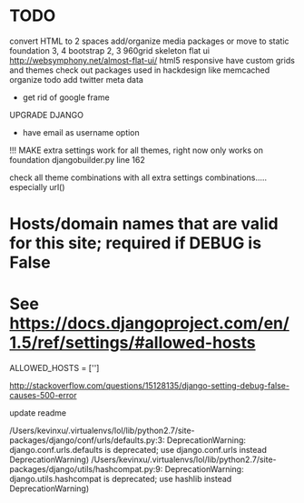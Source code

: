# TODO
convert HTML to 2 spaces
add/organize media packages or move to static
    foundation 3, 4
    bootstrap 2, 3
    960grid
    skeleton
    flat ui
    http://websymphony.net/almost-flat-ui/
    html5 responsive
have custom grids and themes
check out packages used in hackdesign like memcached
organize todo
add twitter meta data
- get rid of google frame

UPGRADE DJANGO
- have email as username option


!!! MAKE extra settings work for all themes, right now only works on foundation
djangobuilder.py line 162

check all theme combinations with all extra settings combinations..... especially url()

# Hosts/domain names that are valid for this site; required if DEBUG is False
# See https://docs.djangoproject.com/en/1.5/ref/settings/#allowed-hosts
ALLOWED_HOSTS = ['']

http://stackoverflow.com/questions/15128135/django-setting-debug-false-causes-500-error

update readme


 /Users/kevinxu/.virtualenvs/lol/lib/python2.7/site-packages/django/conf/urls/defaults.py:3: DeprecationWarning: django.conf.urls.defaults is deprecated; use django.conf.urls instead DeprecationWarning)
/Users/kevinxu/.virtualenvs/lol/lib/python2.7/site-packages/django/utils/hashcompat.py:9: DeprecationWarning: django.utils.hashcompat is deprecated; use hashlib instead DeprecationWarning)